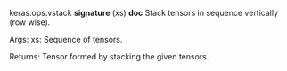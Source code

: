 keras.ops.vstack
__signature__
(xs)
__doc__
Stack tensors in sequence vertically (row wise).

Args:
    xs: Sequence of tensors.

Returns:
    Tensor formed by stacking the given tensors.
